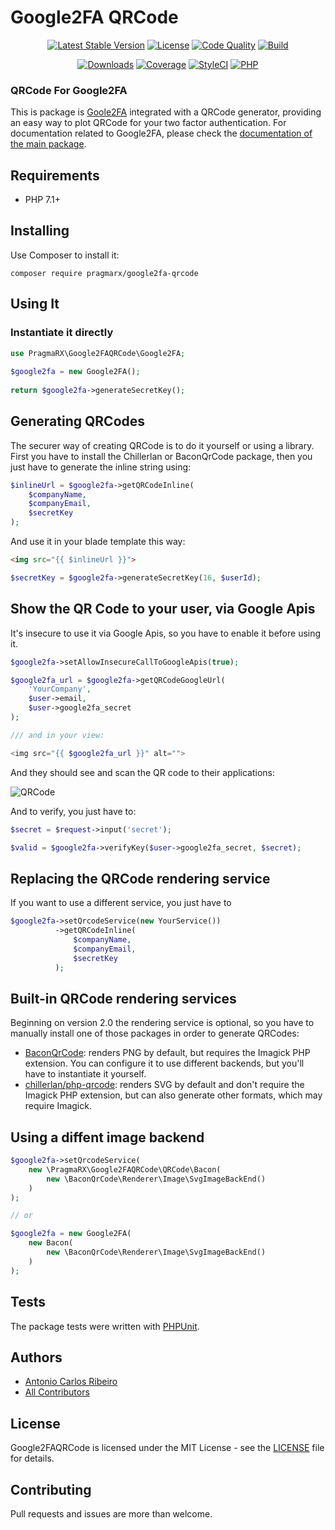 # Google2FA QRCode

<p align="center">
    <a href="https://packagist.org/packages/pragmarx/google2fa-qrcode"><img alt="Latest Stable Version" src="https://img.shields.io/packagist/v/pragmarx/google2fa-qrcode.svg?style=flat-square"></a>
    <a href="LICENSE.md"><img alt="License" src="https://img.shields.io/badge/license-MIT-brightgreen.svg?style=flat-square"></a>
    <a href="https://scrutinizer-ci.com/g/antonioribeiro/google2fa/?branch=master"><img alt="Code Quality" src="https://img.shields.io/scrutinizer/g/antonioribeiro/google2fa.svg?style=flat-square"></a>
    <a href="https://travis-ci.org/antonioribeiro/google2fa"><img alt="Build" src="https://img.shields.io/travis/antonioribeiro/google2fa.svg?style=flat-square"></a>
</p>
<p align="center">
    <a href="https://packagist.org/packages/pragmarx/google2fa-qrcode"><img alt="Downloads" src="https://img.shields.io/packagist/dt/pragmarx/google2fa-qrcode.svg?style=flat-square"></a>
    <a href="https://scrutinizer-ci.com/g/antonioribeiro/google2fa/?branch=master"><img alt="Coverage" src="https://img.shields.io/scrutinizer/coverage/g/antonioribeiro/google2fa.svg?style=flat-square"></a>
    <a href="https://styleci.io/repos/24296182"><img alt="StyleCI" src="https://styleci.io/repos/24296182/shield"></a>
    <a href="https://travis-ci.org/antonioribeiro/google2fa"><img alt="PHP" src="https://img.shields.io/badge/PHP-5.4%20--%207.3-brightgreen.svg?style=flat-square"></a>
</p>

### QRCode For Google2FA

This is package is [Goole2FA](https://github.com/antonioribeiro/google2fa) integrated with a QRCode generator, providing an easy way to plot QRCode for your two factor authentication. For documentation related to Google2FA, please check the [documentation of the main package](https://github.com/antonioribeiro/google2fa).  
 
## Requirements

- PHP 7.1+

## Installing

Use Composer to install it:

```
composer require pragmarx/google2fa-qrcode
```

## Using It

### Instantiate it directly

```php
use PragmaRX\Google2FAQRCode\Google2FA;
    
$google2fa = new Google2FA();
    
return $google2fa->generateSecretKey();
```

## Generating QRCodes

The securer way of creating QRCode is to do it yourself or using a library. First you have to install the Chillerlan or BaconQrCode package, then you just have to generate the inline string using:
 
```php
$inlineUrl = $google2fa->getQRCodeInline(
    $companyName,
    $companyEmail,
    $secretKey
);
```

And use it in your blade template this way:

```html
<img src="{{ $inlineUrl }}">
```

```php
$secretKey = $google2fa->generateSecretKey(16, $userId);
```

## Show the QR Code to your user, via Google Apis

It's insecure to use it via Google Apis, so you have to enable it before using it.

```php
$google2fa->setAllowInsecureCallToGoogleApis(true);

$google2fa_url = $google2fa->getQRCodeGoogleUrl(
    'YourCompany',
    $user->email,
    $user->google2fa_secret
);

/// and in your view:

<img src="{{ $google2fa_url }}" alt="">
```

And they should see and scan the QR code to their applications:

![QRCode](https://chart.googleapis.com/chart?chs=200x200&chld=M|0&cht=qr&chl=otpauth%3A%2F%2Ftotp%2FPragmaRX%3Aacr%2Bpragmarx%40antoniocarlosribeiro.com%3Fsecret%3DADUMJO5634NPDEKW%26issuer%3DPragmaRX)

And to verify, you just have to:

```php
$secret = $request->input('secret');

$valid = $google2fa->verifyKey($user->google2fa_secret, $secret);
```

## Replacing the QRCode rendering service

If you want to use a different service, you just have to 

```php
$google2fa->setQrcodeService(new YourService())
          ->getQRCodeInline(
              $companyName,
              $companyEmail,
              $secretKey
          );
```

## Built-in QRCode rendering services

Beginning on version 2.0 the rendering service is optional, so you have to manually install one of those packages in order to generate QRCodes: 

- [BaconQrCode](https://github.com/Bacon/BaconQrCode): renders PNG by default, but requires the Imagick PHP extension. You can configure it to use different backends, but you'll have to instantiate it yourself.
- [chillerlan/php-qrcode](https://github.com/chillerlan/php-qrcode): renders SVG by default and don't require the Imagick PHP extension, but can also generate other formats, which may require Imagick. 

## Using a diffent image backend

```php
$google2fa->setQrcodeService(
    new \PragmaRX\Google2FAQRCode\QRCode\Bacon(
        new \BaconQrCode\Renderer\Image\SvgImageBackEnd()
    )
);

// or 

$google2fa = new Google2FA(
    new Bacon(
        new \BaconQrCode\Renderer\Image\SvgImageBackEnd()
    )
);
```

## Tests

The package tests were written with [PHPUnit](https://phpunit.de/).

## Authors

- [Antonio Carlos Ribeiro](http://twitter.com/iantonioribeiro)
- [All Contributors](https://github.com/antonioribeiro/google2fa/graphs/contributors)

## License

Google2FAQRCode is licensed under the MIT License - see the [LICENSE](LICENSE.md) file for details.

## Contributing

Pull requests and issues are more than welcome.
